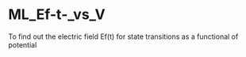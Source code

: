 # ML_Ef-t-_vs_V
To find out the electric field Ef(t) for state transitions as a functional of potential
